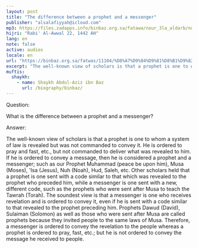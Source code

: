 ```yaml
---
layout: post
title: "The difference between a prophet and a messenger"
publisher: "alsalafiyyah@icloud.com"
mp3: https://files.zadapps.info/binbaz.org.sa/fatawa/nour_3la_aldarb/nour_467/46704.mp3
hijri: "Rabi' Al-Awwal 22, 1442 AH"
lang: en
note: false
active: audios
locale: en
url: "https://binbaz.org.sa/fatwas/11104/%D8%A7%D9%84%D9%81%D8%B1%D9%82-%D8%A8%D9%8A%D9%86-%D8%A7%D9%84%D9%86%D8%A8%D9%8A-%D9%88%D8%A7%D9%84%D8%B1%D8%B3%D9%88%D9%84"
excerpt: "The well-known view of scholars is that a prophet is one to whom a system of law is revealed but was not commanded to convey it. He is ordered to pray and fast, etc., but not commanded to deliver what was revealed to him."
muftis:
  shaykh: 
    - name: Shaykh Abdul-Aziz ibn Baz
      url: /biography/binbaz/
---
```


Question: 

What is the difference between a prophet and a messenger?

Answer: 

The well-known view of scholars is that a prophet is one to whom a system of law is revealed but was not commanded to convey it. He is ordered to pray and fast, etc., but not commanded to deliver what was revealed to him. If he is ordered to convey a message, then he is considered a prophet and a messenger; such as our Prophet Muhammad (peace be upon him), Musa (Moses), 'Isa (Jesus), Nuh (Noah), Hud, Saleh, etc. Other scholars held that a prophet is one sent with a code similar to that which was revealed to the prophet who preceded him, while a messenger is one sent with a new, different code, such as the prophets who were sent after Musa to teach the Tawrah (Torah). The soundest view is that a messenger is one who receives revelation and is ordered to convey it, even if he is sent with a code similar to that revealed to the prophet preceding him. Prophets Dawud (David), Sulaiman (Solomon) as well as those who were sent after Musa are called prophets because they invited people to the same laws of Musa. Therefore, a messenger is ordered to convey the revelation to the people whereas a prophet is ordered to pray, fast, etc.; but he is not ordered to convey the message he received to people.
